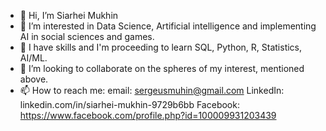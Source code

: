 - 👋 Hi, I’m Siarhei Mukhin
- 👀 I’m interested in Data Science, Artificial intelligence and implementing AI in social sciences and games.
- 🌱 I have skills and I'm proceeding to learn SQL, Python, R, Statistics, AI/ML.
- 💞️ I’m looking to collaborate on the spheres of my interest, mentioned above.
- 📫 How to reach me: 
    email: sergeusmuhin@gmail.com
    LinkedIn: linkedin.com/in/siarhei-mukhin-9729b6bb
    Facebook: https://www.facebook.com/profile.php?id=100009931203439
